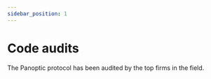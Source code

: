 ```yaml
---
sidebar_position: 1
---
```


# Code audits
The Panoptic protocol has been audited by the top firms in the field.

